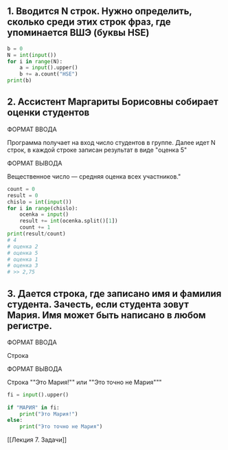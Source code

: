 ## 1. Вводится N строк. Нужно определить, сколько среди этих строк фраз, где упоминается ВШЭ (буквы HSE)

~~~python
b = 0  
N = int(input())  
for i in range(N):  
    a = input().upper()  
    b += a.count("HSE")  
print(b)
~~~


## 2. Ассистент Маргариты Борисовны собирает оценки студентов

ФОРМАТ ВВОДА

Программа получает на вход число студентов в группе. Далее идет N строк, в каждой строке записан результат в виде "оценка 5"

ФОРМАТ ВЫВОДА

Вещественное число — средняя оценка всех участников."

~~~python
count = 0  
result = 0  
chislo = int(input())  
for i in range(chislo):  
    ocenka = input()  
    result += int(ocenka.split()[1])  
    count += 1  
print(result/count) 
# 4
# оценка 2
# оценка 5
# оценка 1
# оценка 3
# >> 2,75
~~~
## 3. Дается строка, где записано имя и фамилия студента. Зачесть, если студента зовут Мария. Имя может быть написано в любом регистре.

ФОРМАТ ВВОДА

Строка

ФОРМАТ ВЫВОДА

Строка ""Это Мария!"" или ""Это точно не Мария"""

~~~python
fi = input().upper()  
  
if "МАРИЯ" in fi:  
    print("Это Мария!")  
else:  
    print("Это точно не Мария")
~~~

[[Лекция 7. Задачи]]